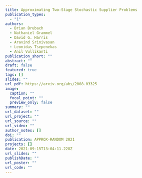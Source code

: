 ```yaml
---
title: Approximating Two-Stage Stochastic Supplier Problems
publication_types:
  - "1"
authors:
  - Brian Brubach
  - Nathaniel Grammel
  - David G. Harris
  - Aravind Srinivasan
  - Leonidas Tsepenekas
  - Anil Vullikanti
publication_short: ""
abstract: ""
draft: false
featured: true
tags: []
slides: ""
url_pdf: https://arxiv.org/abs/2008.03325
image:
  caption: ""
  focal_point: ""
  preview_only: false
summary: ""
url_dataset: ""
url_project: ""
url_source: ""
url_video: ""
author_notes: []
doi: ""
publication: APPROX-RANDOM 2021
projects: []
date: 2021-09-15T13:04:11.228Z
url_slides: ""
publishDate: ""
url_poster: ""
url_code: ""
---
```

